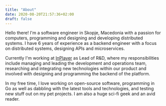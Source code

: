 ```yaml
---
title: "About"
date: 2020-08-20T21:57:36+02:00
draft: false 
---
```


Hello there! I'm a software engineer in Skopje, Macedonia with a passion for computers, programming and designing and developing distributed systems. I have 6 years of experience as a backend engineer with a focus on distributed systems, designing APIs and microservices.

Currently I'm working at [InPlayer](https://inplayer.com) as Lead of R&D, where my responsibilities include managing and leading the development and operations team, researching and integrating new technologies within our product and involved with designing and programming the backend of the platform.

In my free time, I love working on open-source software, programming in Go as well as dabbling with the latest tools and technologies, and testing new stuff out on my pet projects.
I am also a huge sci-fi geek and an avid reader.
